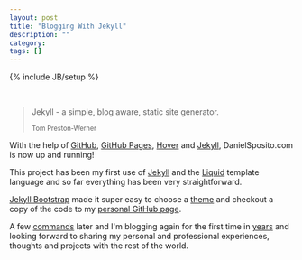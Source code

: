 ```yaml
---
layout: post
title: "Blogging With Jekyll"
description: ""
category: 
tags: []
---
```

{% include JB/setup %}

<br />

<blockquote>
	<p>Jekyll - a simple, blog aware, static site generator.</p>
	<small>Tom Preston-Werner</small>
</blockquote>

With the help of [GitHub](http://github.com), [GitHub Pages](http://pages.github.com/), [Hover](http://hover.com) and [Jekyll](https://github.com/mojombo/jekyll), DanielSposito.com is now up and running!

This project has been my first use of [Jekyll](https://github.com/mojombo/jekyll) and the [Liquid](https://github.com/Shopify/liquid/wiki) template language and so far everything has been very straightforward.

[Jekyll Bootstrap](http://jekyllbootstrap.com) made it super easy to choose a [theme](http://themes.jekyllbootstrap.com) and checkout a copy of the code to my [personal GitHub page](https://github.com/dsposito/dsposito.github.com).

A few [commands](http://www.iterm2.com) later and I'm blogging again for the first time in [years](http://www.xanga.com) and looking forward to sharing my personal and professional experiences, thoughts and projects with the rest of the world.
